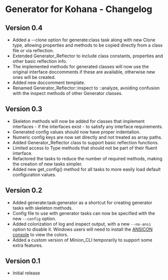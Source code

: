 Generator for Kohana - Changelog
================================

Version 0.4
-----------

- Added a --clone option for generate:class task along with new Clone type,
  allowing properties and methods to be copied directly from a class file
  or via reflection.
- Extended Generator_Reflector to include class constants, properties and other
  basic reflection info.
- The implemented methods for generated classes will now use the original interface
  doccomments if these are available, otherwise new ones will be created.
- Added new doccomment template.
- Renamed Generator_Reflector::inspect to ::analyze, avoiding confusion with
  the inspect methods of other Generator classes.

Version 0.3
-----------

- Skeleton methods will now be added for classes that implement interfaces - if
  the interfaces exist - to satisfy any interface requirements.
- Generated config values should now have proper indentation.
- Numeric config keys are now set directly and not treated as array paths.
- Added Generator_Reflector class to support basic reflection functions.
- Limited access to Type methods that should not be part of their fluent interface.
- Refactored the tasks to reduce the number of required methods, making
  the creation of new tasks simpler.
- Added new get_config() method for all tasks to more easily load default
  configuration values.

Version 0.2
-----------

- Added generate:task:generator as a shortcut for creating generator tasks
  with skeleton methods.
- Config file to use with generator tasks can now be specified with the
  new `--config` option.
- Added colorization of log and inspect output, with a new `--no-ansi` option
	to disable it. Windows users will need to install the [ANSICON console](http://adoxa.110mb.com/ansicon)
	to view the colors.
- Added a custom version of Minion_CLI temporarily to support some
  extra features.

Version 0.1
-----------

- Initial release
